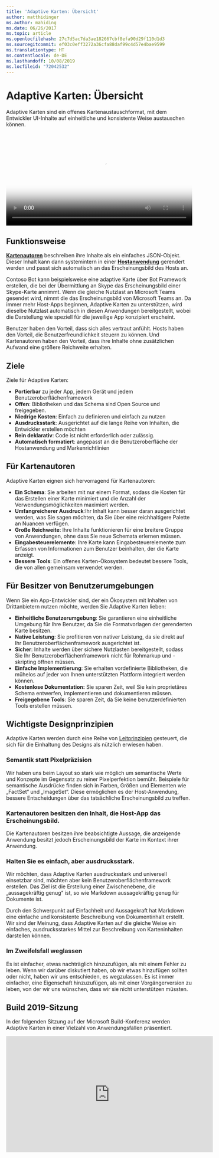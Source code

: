 ```yaml
---
title: 'Adaptive Karten: Übersicht'
author: matthidinger
ms.author: mahiding
ms.date: 06/26/2017
ms.topic: article
ms.openlocfilehash: 27c7d5ac7da3ae182667cbf8efa90d29f110d1d3
ms.sourcegitcommit: ef03c0eff3272a36cfa88daf99c4d57e4bae9599
ms.translationtype: HT
ms.contentlocale: de-DE
ms.lasthandoff: 10/08/2019
ms.locfileid: "72042532"
---
```

# <a name="adaptive-cards-overview"></a>Adaptive Karten: Übersicht 

Adaptive Karten sind ein offenes Kartenaustauschformat, mit dem Entwickler UI-Inhalte auf einheitliche und konsistente Weise austauschen können.

<video controls width="100%" poster="./content/videoposter.png">
    <source src="https://adaptivecardsblob.blob.core.windows.net/assets/AdaptiveCardsOverviewVideo.mp4" type="video/mp4">
</video>

## <a name="how-they-work"></a>Funktionsweise

[**Kartenautoren**](authoring-cards/getting-started.md) beschreiben ihre Inhalte als ein einfaches JSON-Objekt. Dieser Inhalt kann dann systemintern in einer [**Hostanwendung**](rendering-cards/getting-started.md) gerendert werden und passt sich automatisch an das Erscheinungsbild des Hosts an.

Contoso Bot kann beispielsweise eine adaptive Karte über Bot Framework erstellen, die bei der Übermittlung an Skype das Erscheinungsbild einer Skype-Karte annimmt. Wenn die gleiche Nutzlast an Microsoft Teams gesendet wird, nimmt die das Erscheinungsbild von Microsoft Teams an. Da immer mehr Host-Apps beginnen, Adaptive Karten zu unterstützen, wird dieselbe Nutzlast automatisch in diesen Anwendungen bereitgestellt, wobei die Darstellung wie speziell für die jeweilige App konzipiert erscheint.

Benutzer haben den Vorteil, dass sich alles vertraut anfühlt. Hosts haben den Vorteil, die Benutzerfreundlichkeit steuern zu können. Und Kartenautoren haben den Vorteil, dass ihre Inhalte ohne zusätzlichen Aufwand eine größere Reichweite erhalten.

## <a name="goals"></a>Ziele 

Ziele für Adaptive Karten:

* **Portierbar** zu jeder App, jedem Gerät und jedem Benutzeroberflächenframework
* **Offen**: Bibliotheken und das Schema sind Open Source und freigegeben.
* **Niedrige Kosten**: Einfach zu definieren und einfach zu nutzen
* **Ausdrucksstark**: Ausgerichtet auf die lange Reihe von Inhalten, die Entwickler erstellen möchten
* **Rein deklarativ**: Code ist nicht erforderlich oder zulässig.
* **Automatisch formatiert**: angepasst an die Benutzeroberfläche der Hostanwendung und Markenrichtlinien

## <a name="for-card-authors"></a>Für Kartenautoren
Adaptive Karten eignen sich hervorragend für Kartenautoren:

* **Ein Schema**: Sie arbeiten mit nur einem Format, sodass die Kosten für das Erstellen einer Karte minimiert und die Anzahl der Verwendungsmöglichkeiten maximiert werden.
* **Umfangreicherer Ausdruck**:Ihr Inhalt kann besser daran ausgerichtet werden, was Sie sagen möchten, da Sie über eine reichhaltigere Palette an Nuancen verfügen.
* **Große Reichweite**: Ihre Inhalte funktionieren für eine breitere Gruppe von Anwendungen, ohne dass Sie neue Schemata erlernen müssen.
* **Eingabesteuerelemente**: Ihre Karte kann Eingabesteuerelemente zum Erfassen von Informationen zum Benutzer beinhalten, der die Karte anzeigt.
* **Bessere Tools**: Ein offenes Karten-Ökosystem bedeutet bessere Tools, die von allen gemeinsam verwendet werden.

## <a name="for-experience-owners"></a>Für Besitzer von Benutzerumgebungen
Wenn Sie ein App-Entwickler sind, der ein Ökosystem mit Inhalten von Drittanbietern nutzen möchte, werden Sie Adaptive Karten lieben:

* **Einheitliche Benutzerumgebung**: Sie garantieren eine einheitliche Umgebung für Ihre Benutzer, da Sie die Formatvorlagen der gerenderten Karte besitzen.
* **Native Leistung**: Sie profitieren von nativer Leistung, da sie direkt auf Ihr Benutzeroberflächenframework ausgerichtet ist.
* **Sicher**: Inhalte werden über sichere Nutzlasten bereitgestellt, sodass Sie Ihr Benutzeroberflächenframework nicht für Rohmarkup und -skripting öffnen müssen.
* **Einfache Implementierung**: Sie erhalten vordefinierte Bibliotheken, die mühelos auf jeder von Ihnen unterstützten Plattform integriert werden können. 
* **Kostenlose Dokumentation:** Sie sparen Zeit, weil Sie kein proprietäres Schema entwerfen, implementieren und dokumentieren müssen.
* **Freigegebene Tools**: Sie sparen Zeit, da Sie keine benutzerdefinierten Tools erstellen müssen.

## <a name="core-design-principles"></a>Wichtigste Designprinzipien 

Adaptive Karten werden durch eine Reihe von [Leitprinzipien](resources/principles.md) gesteuert, die sich für die Einhaltung des Designs als nützlich erwiesen haben. 

### <a name="semantic-instead-of-pixel-perfect"></a>Semantik statt Pixelpräzision
Wir haben uns beim Layout so stark wie möglich um semantische Werte und Konzepte im Gegensatz zu reiner Pixelperfektion bemüht. Beispiele für semantische Ausdrücke finden sich in Farben, Größen und Elementen wie „FactSet“ und „ImageSet“. Diese ermöglichen es der Host-Anwendung, bessere Entscheidungen über das tatsächliche Erscheinungsbild zu treffen.

### <a name="card-authors-own-the-content-host-app-owns-the-look-and-feel"></a>Kartenautoren besitzen den Inhalt, die Host-App das Erscheinungsbild.
Die Kartenautoren besitzen ihre beabsichtigte Aussage, die anzeigende Anwendung besitzt jedoch Erscheinungsbild der Karte im Kontext ihrer Anwendung.

### <a name="keep-it-simple-but-expressive"></a>Halten Sie es einfach, aber ausdrucksstark.
Wir möchten, dass Adaptive Karten ausdrucksstark und universell einsetzbar sind, möchten aber kein Benutzeroberflächenframework erstellen.  Das Ziel ist die Erstellung einer Zwischenebene, die „aussagekräftig genug“ ist, so wie Markdown aussagekräftig genug für Dokumente ist.

Durch den Schwerpunkt auf Einfachheit und Aussagekraft hat Markdown eine einfache und konsistente Beschreibung von Dokumentinhalt erstellt.  Wir sind der Meinung, dass Adaptive Karten auf die gleiche Weise ein einfaches, ausdrucksstarkes Mittel zur Beschreibung von Karteninhalten darstellen können.

### <a name="when-in-doubt-keep-it-out"></a>Im Zweifelsfall weglassen
Es ist einfacher, etwas nachträglich hinzuzufügen, als mit einem Fehler zu leben. Wenn wir darüber diskutiert haben, ob wir etwas hinzufügen sollten oder nicht, haben wir uns entschieden, es wegzulassen.  Es ist immer einfacher, eine Eigenschaft hinzuzufügen, als mit einer Vorgängerversion zu leben, von der wir uns wünschen, dass wir sie nicht unterstützen müssten.


## <a name="build-2019-session"></a>Build 2019-Sitzung

In der folgenden Sitzung auf der Microsoft Build-Konferenz werden Adaptive Karten in einer Vielzahl von Anwendungsfällen präsentiert. 

<iframe width="560" height="315" src="https://www.youtube.com/embed/wT1yFr_j6IM" frameborder="0" allow="accelerometer; autoplay; encrypted-media; gyroscope; picture-in-picture" allowfullscreen></iframe>
